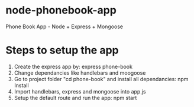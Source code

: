 # node-phonebook-app
Phone Book App - Node + Express + Mongoose

# Steps to setup the app
1. Create the express app by: express phone-book
2. Change dependancies like handlebars and moogoose
3. Go to project folder "cd phone-book" and install all dependancies: npm Install
4. Import handlebars, express and mongoose into app.js
5. Setup the default route and run the app: npm start

